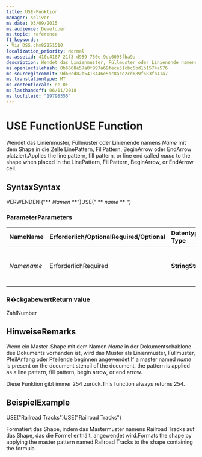 ```yaml
---
title: USE-Funktion
manager: soliver
ms.date: 03/09/2015
ms.audience: Developer
ms.topic: reference
f1_keywords:
- Vis_DSS.chm82251510
localization_priority: Normal
ms.assetid: 410c4187-21f3-d959-750e-9dc6095fba9a
description: Wendet das Linienmuster, Füllmuster oder Linienende namens Name mit dem Shape in die Zelle LinePattern, FillPattern, BeginArrow oder EndArrow platziert.
ms.openlocfilehash: 0b6668e57a8f997a69fece51cbc5bd1b1574a576
ms.sourcegitcommit: 9d60cd82b5413446e5bc8ace2cd689f683fb41a7
ms.translationtype: MT
ms.contentlocale: de-DE
ms.lasthandoff: 06/11/2018
ms.locfileid: "19798355"
---
```

# <a name="use-function"></a><span data-ttu-id="ff7fd-103">USE Function</span><span class="sxs-lookup"><span data-stu-id="ff7fd-103">USE Function</span></span>

<span data-ttu-id="ff7fd-104">Wendet das Linienmuster, Füllmuster oder Linienende namens _Name_ mit dem Shape in die Zelle LinePattern, FillPattern, BeginArrow oder EndArrow platziert.</span><span class="sxs-lookup"><span data-stu-id="ff7fd-104">Applies the line pattern, fill pattern, or line end called  _name_ to the shape when placed in the LinePattern, FillPattern, BeginArrow, or EndArrow cell.</span></span> 
  
## <a name="syntax"></a><span data-ttu-id="ff7fd-105">Syntax</span><span class="sxs-lookup"><span data-stu-id="ff7fd-105">Syntax</span></span>

<span data-ttu-id="ff7fd-106">VERWENDEN ("** *Namen* **")</span><span class="sxs-lookup"><span data-stu-id="ff7fd-106">USE(" ** *name* ** ")</span></span> 
  
### <a name="parameters"></a><span data-ttu-id="ff7fd-107">Parameter</span><span class="sxs-lookup"><span data-stu-id="ff7fd-107">Parameters</span></span>

|<span data-ttu-id="ff7fd-108">**Name**</span><span class="sxs-lookup"><span data-stu-id="ff7fd-108">**Name**</span></span>|<span data-ttu-id="ff7fd-109">**Erforderlich/Optional**</span><span class="sxs-lookup"><span data-stu-id="ff7fd-109">**Required/Optional**</span></span>|<span data-ttu-id="ff7fd-110">**Datentyp**</span><span class="sxs-lookup"><span data-stu-id="ff7fd-110">**Data Type**</span></span>|<span data-ttu-id="ff7fd-111">**Beschreibung**</span><span class="sxs-lookup"><span data-stu-id="ff7fd-111">**Description**</span></span>|
|:-----|:-----|:-----|:-----|
| <span data-ttu-id="ff7fd-112">_Name_</span><span class="sxs-lookup"><span data-stu-id="ff7fd-112">_name_</span></span> <br/> |<span data-ttu-id="ff7fd-113">Erforderlich</span><span class="sxs-lookup"><span data-stu-id="ff7fd-113">Required</span></span>  <br/> |<span data-ttu-id="ff7fd-114">**String**</span><span class="sxs-lookup"><span data-stu-id="ff7fd-114">**String**</span></span> <br/> |<span data-ttu-id="ff7fd-115">Beliebige Zeichenfolge, die für einen gültigen Master-Shape-Namen steht.</span><span class="sxs-lookup"><span data-stu-id="ff7fd-115">Any string that is a valid master name.</span></span>  <br/> |
   
### <a name="return-value"></a><span data-ttu-id="ff7fd-116">R�ckgabewert</span><span class="sxs-lookup"><span data-stu-id="ff7fd-116">Return value</span></span>

<span data-ttu-id="ff7fd-117">Zahl</span><span class="sxs-lookup"><span data-stu-id="ff7fd-117">Number</span></span>
  
## <a name="remarks"></a><span data-ttu-id="ff7fd-118">Hinweise</span><span class="sxs-lookup"><span data-stu-id="ff7fd-118">Remarks</span></span>

<span data-ttu-id="ff7fd-119">Wenn ein Master-Shape mit dem Namen _Name_ in der Dokumentschablone des Dokuments vorhanden ist, wird das Muster als Linienmuster, Füllmuster, PfeilAnfang oder Pfeilende beginnen angewendet.</span><span class="sxs-lookup"><span data-stu-id="ff7fd-119">If a master named  _name_ is present on the document stencil of the document, the pattern is applied as a line pattern, fill pattern, begin arrow, or end arrow.</span></span> 
  
<span data-ttu-id="ff7fd-120">Diese Funktion gibt immer 254 zurück.</span><span class="sxs-lookup"><span data-stu-id="ff7fd-120">This function always returns 254.</span></span>
  
## <a name="example"></a><span data-ttu-id="ff7fd-121">Beispiel</span><span class="sxs-lookup"><span data-stu-id="ff7fd-121">Example</span></span>

<span data-ttu-id="ff7fd-122">USE("Railroad Tracks")</span><span class="sxs-lookup"><span data-stu-id="ff7fd-122">USE("Railroad Tracks")</span></span> 
  
<span data-ttu-id="ff7fd-123">Formatiert das Shape, indem das Mastermuster namens Railroad Tracks auf das Shape, das die Formel enthält, angewendet wird.</span><span class="sxs-lookup"><span data-stu-id="ff7fd-123">Formats the shape by applying the master pattern named Railroad Tracks to the shape containing the formula.</span></span> 
  

